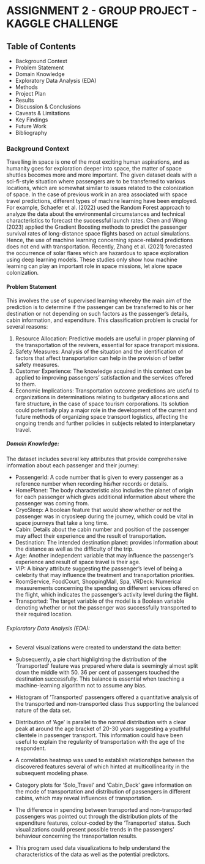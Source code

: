 # ASSIGNMENT 2 - GROUP PROJECT - KAGGLE CHALLENGE
## Table of Contents
* Background Context	
* Problem Statement	
* Domain Knowledge	
* Exploratory Data Analysis (EDA)
* Methods	
* Project Plan	
* Results	
* Discussion & Conclusions	
* Caveats & Limitations	
* Key Findings	
* Future Work
* Bibliography
### Background Context
Travelling in space is one of the most exciting human aspirations, and as humanity goes for exploration deeper into space, the matter of space shuttles becomes more and more important. The given dataset deals with a sci-fi-style situation where passengers are to be transferred to various locations, which are somewhat similar to issues related to the colonization of space.
In the case of previous work in an area associated with space travel predictions, different types of machine learning have been employed. For example, Schaefer et al. (2022) used the Random Forest approach to analyze the data about the environmental circumstances and technical characteristics to forecast the successful launch rates. Chen and Wong (2023) applied the Gradient Boosting methods to predict the passenger survival rates of long-distance space flights based on actual simulations.
Hence, the use of machine learning concerning space-related predictions does not end with transportation. Recently, Zhang et al. (2021) forecasted the occurrence of solar flares which are hazardous to space exploration using deep learning models. These studies only show how machine learning can play an important role in space missions, let alone space colonization.

#### Problem Statement
This involves the use of supervised learning whereby the main aim of the prediction is to determine if the passenger can be transferred to his or her destination or not depending on such factors as the passenger’s details, cabin information, and expenditure. This classification problem is crucial for several reasons:
1.	Resource Allocation: Predictive models are useful in proper planning of the transportation of the revivers, essential for space transport missions.
2.	Safety Measures: Analysis of the situation and the identification of factors that affect transportation can help in the provision of better safety measures.
3.	Customer Experience: The knowledge acquired in this context can be applied to improving passengers’ satisfaction and the services offered to them.
4.	Economic Implications: Transportation outcome predictions are useful to organizations in determinations relating to budgetary allocations and fare structure, in the case of space tourism corporations.
Its solution could potentially play a major role in the development of the current and future methods of organizing space transport logistics, affecting the ongoing trends and further policies in subjects related to interplanetary travel.

##### Domain Knowledge: 
The dataset includes several key attributes that provide comprehensive information about each passenger and their journey:
- PassengerId: A code number that is given to every passenger as a reference number when recording his/her records or details.
- HomePlanet: The body characteristic also includes the planet of origin for each passenger which gives additional information about where the passenger was coming from.
- CryoSleep: A boolean feature that would show whether or not the passenger was in cryosleep during the journey, which could be vital in space journeys that take a long time.
- Cabin: Details about the cabin number and position of the passenger may affect their experience and the result of transportation.
- Destination: The intended destination planet: provides information about the distance as well as the difficulty of the trip.
- Age: Another independent variable that may influence the passenger’s experience and result of space travel is their age.
- VIP: A binary attribute suggesting the passenger’s level of being a celebrity that may influence the treatment and transportation priorities.
- RoomService, FoodCourt, ShoppingMall, Spa, VRDeck: Numerical measurements concerning the spending on different services offered on the flight, which indicates the passenger’s activity level during the flight.
- Transported: The target variable of the model is a Boolean variable denoting whether or not the passenger was successfully transported to their required location.

###### Exploratory Data Analysis (EDA): 
* Several visualizations were created to understand the data better:

- Subsequently, a pie chart highlighting the distribution of the ‘Transported’ feature was prepared where data is seemingly almost split down the middle with 50. 36 per cent of passengers touched the destination successfully. This balance is essential when teaching a machine-learning algorithm not to assume any bias.
 
-	Histogram of ’Transported’ passengers offered a quantitative analysis of the transported and non-transported class thus supporting the balanced nature of the data set.
 
- Distribution of ‘Age’ is parallel to the normal distribution with a clear peak at around the age bracket of 20-30 years suggesting a youthful clientele in passenger transport. This information could have been useful to explain the regularity of transportation with the age of the respondent.

- A correlation heatmap was used to establish relationships between the discovered features several of which hinted at multicollinearity in the subsequent modeling phase.
  
- Category plots for ‘Solo_Travel’ and ‘Cabin_Deck’ gave information on the mode of transportation and distribution of passengers in different cabins, which may reveal influences of transportation.

- The difference in spending between transported and non-transported passengers was pointed out through the distribution plots of the expenditure features, colour-coded by the ‘Transported’ status. Such visualizations could present possible trends in the passengers’ behaviour concerning the transportation results.

* This program used data visualizations to help understand the characteristics of the data as well as the potential predictors.


